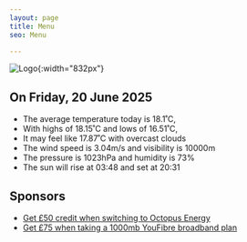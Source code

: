 ```yaml
---
layout: page
title: Menu
seo: Menu

---
```


![Logo](/images/logo.jpg){:width="832px"}

<!-- weather_marker starts -->
## On Friday, 20 June 2025

- The average temperature today is 18.1˚C,
- With highs of 18.15˚C and lows of 16.51˚C,
- It may feel like 17.87˚C with overcast clouds
- The wind speed is 3.04m/s and visibility is 10000m
- The pressure is 1023hPa and humidity is 73%
- The sun will rise at 03:48 and set at 20:31

<!-- weather_marker ends -->

## Sponsors

- [Get £50 credit when switching to Octopus Energy](https://bit.ly/3oD1nnS)
- [Get £75 when taking a 1000mb YouFibre broadband plan](https://aklam.io/91zWhU?)
